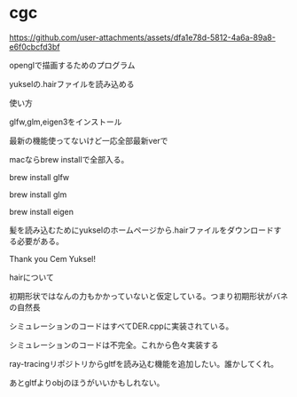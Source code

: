 # cgc

https://github.com/user-attachments/assets/dfa1e78d-5812-4a6a-89a8-e6f0cbcfd3bf


openglで描画するためのプログラム

yukselの.hairファイルを読み込める

使い方

glfw,glm,eigen3をインストール

最新の機能使ってないけど一応全部最新verで

macならbrew installで全部入る。

brew install glfw

brew install glm

brew install eigen

髪を読み込むためにyukselのホームページから.hairファイルをダウンロードする必要がある。

Thank you Cem Yuksel!

hairについて

初期形状ではなんの力もかかっていないと仮定している。つまり初期形状がバネの自然長

シミュレーションのコードはすべてDER.cppに実装されている。

シミュレーションのコードは不完全。これから色々実装する

ray-tracingリポジトリからgltfを読み込む機能を追加したい。誰かしてくれ。

あとgltfよりobjのほうがいいかもしれない。
